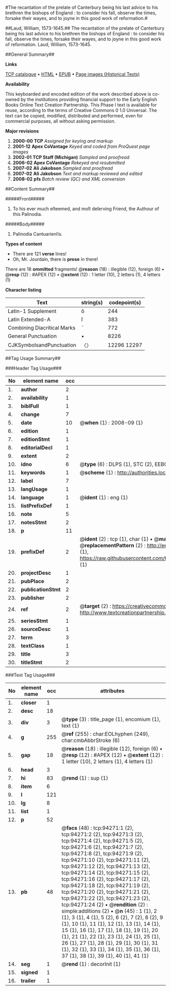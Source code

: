 #The recantation of the prelate of Canterbury being his last advice to his brethren the bishops of England : to consider his fall, observe the times, forsake their wayes, and to joyne in this good work of reformation.#

##Laud, William, 1573-1645.##
The recantation of the prelate of Canterbury being his last advice to his brethren the bishops of England : to consider his fall, observe the times, forsake their wayes, and to joyne in this good work of reformation.
Laud, William, 1573-1645.

##General Summary##

**Links**

[TCP catalogue](http://www.ota.ox.ac.uk/tcp/)  • 
[HTML](http://tei.it.ox.ac.uk/tcp/Texts-HTML/free/A58/A58293.html)  • 
[EPUB](http://tei.it.ox.ac.uk/tcp/Texts-EPUB/free/A58/A58293.epub) • 
[Page images (Historical Texts)](https://data.historicaltexts.jisc.ac.uk/view?pubId=eebo-12827203e&pageId=eebo-12827203e-94271-1)

**Availability**

This keyboarded and encoded edition of the
	       work described above is co-owned by the institutions
	       providing financial support to the Early English Books
	       Online Text Creation Partnership. This Phase I text is
	       available for reuse, according to the terms of Creative
	       Commons 0 1.0 Universal. The text can be copied,
	       modified, distributed and performed, even for
	       commercial purposes, all without asking permission.

**Major revisions**

1. __2000-00__ __TCP__ *Assigned for keying and markup*
1. __2001-12__ __Apex CoVantage__ *Keyed and coded from ProQuest page images*
1. __2002-01__ __TCP Staff (Michigan)__ *Sampled and proofread*
1. __2006-02__ __Apex CoVantage__ *Rekeyed and resubmitted*
1. __2007-02__ __Ali Jakobson__ *Sampled and proofread*
1. __2007-02__ __Ali Jakobson__ *Text and markup reviewed and edited*
1. __2008-02__ __pfs__ *Batch review (QC) and XML conversion*

##Content Summary##

#####Front#####

1. To his ever much eſteemed, and moſt deſerving Friend, the Authour of this Palinodia.

#####Body#####

1. Palinodia Cantuarienſis.

**Types of content**

  * There are 121 **verse** lines!
  * Oh, Mr. Jourdain, there is **prose** in there!

There are 18 **ommitted** fragments! 
 @__reason__ (18) : illegible (12), foreign (6)  •  @__resp__ (12) : #APEX (12)  •  @__extent__ (12) : 1 letter (10), 2 letters (1), 4 letters (1)

**Character listing**


|Text|string(s)|codepoint(s)|
|---|---|---|
|Latin-1 Supplement|ô|244|
|Latin Extended-A|ſ|383|
|Combining             Diacritical Marks|̄|772|
|General Punctuation|•|8226|
|CJKSymbolsandPunctuation|〈〉|12296 12297|

##Tag Usage Summary##

###Header Tag Usage###

|No|element name|occ|attributes|
|---|---|---|---|
|1.|__author__|2||
|2.|__availability__|1||
|3.|__biblFull__|1||
|4.|__change__|7||
|5.|__date__|10| @__when__ (1) : 2008-09 (1)|
|6.|__edition__|1||
|7.|__editionStmt__|1||
|8.|__editorialDecl__|1||
|9.|__extent__|2||
|10.|__idno__|6| @__type__ (6) : DLPS (1), STC (2), EEBO-CITATION (1), OCLC (1), VID (1)|
|11.|__keywords__|1| @__scheme__ (1) : http://authorities.loc.gov/ (1)|
|12.|__label__|7||
|13.|__langUsage__|1||
|14.|__language__|1| @__ident__ (1) : eng (1)|
|15.|__listPrefixDef__|1||
|16.|__note__|5||
|17.|__notesStmt__|2||
|18.|__p__|11||
|19.|__prefixDef__|2| @__ident__ (2) : tcp (1), char (1)  •  @__matchPattern__ (2) : ([0-9\-]+):([0-9IVX]+) (1), (.+) (1)  •  @__replacementPattern__ (2) : http://eebo.chadwyck.com/downloadtiff?vid=$1&page=$2 (1), https://raw.githubusercontent.com/textcreationpartnership/Texts/master/tcpchars.xml#$1 (1)|
|20.|__projectDesc__|1||
|21.|__pubPlace__|2||
|22.|__publicationStmt__|2||
|23.|__publisher__|2||
|24.|__ref__|2| @__target__ (2) : https://creativecommons.org/publicdomain/zero/1.0/ (1), http://www.textcreationpartnership.org/docs/. (1)|
|25.|__seriesStmt__|1||
|26.|__sourceDesc__|1||
|27.|__term__|3||
|28.|__textClass__|1||
|29.|__title__|3||
|30.|__titleStmt__|2||


###Text Tag Usage###

|No|element name|occ|attributes|
|---|---|---|---|
|1.|__closer__|1||
|2.|__desc__|18||
|3.|__div__|3| @__type__ (3) : title_page (1), encomium (1), text (1)|
|4.|__g__|255| @__ref__ (255) : char:EOLhyphen (249), char:cmbAbbrStroke (6)|
|5.|__gap__|18| @__reason__ (18) : illegible (12), foreign (6)  •  @__resp__ (12) : #APEX (12)  •  @__extent__ (12) : 1 letter (10), 2 letters (1), 4 letters (1)|
|6.|__head__|3||
|7.|__hi__|83| @__rend__ (1) : sup (1)|
|8.|__item__|6||
|9.|__l__|121||
|10.|__lg__|8||
|11.|__list__|1||
|12.|__p__|52||
|13.|__pb__|48| @__facs__ (48) : tcp:94271:1 (2), tcp:94271:2 (2), tcp:94271:3 (2), tcp:94271:4 (2), tcp:94271:5 (2), tcp:94271:6 (2), tcp:94271:7 (2), tcp:94271:8 (2), tcp:94271:9 (2), tcp:94271:10 (2), tcp:94271:11 (2), tcp:94271:12 (2), tcp:94271:13 (2), tcp:94271:14 (2), tcp:94271:15 (2), tcp:94271:16 (2), tcp:94271:17 (2), tcp:94271:18 (2), tcp:94271:19 (2), tcp:94271:20 (2), tcp:94271:21 (2), tcp:94271:22 (2), tcp:94271:23 (2), tcp:94271:24 (2)  •  @__rendition__ (2) : simple:additions (2)  •  @__n__ (45) : 1 (1), 2 (1), 3 (1), 4 (1), 5 (2), 6 (2), 7 (2), 8 (2), 9 (1), 10 (1), 11 (1), 12 (1), 13 (1), 14 (1), 15 (1), 16 (1), 17 (1), 18 (1), 19 (1), 20 (1), 21 (1), 22 (1), 23 (1), 24 (1), 25 (1), 26 (1), 27 (1), 28 (1), 29 (1), 30 (1), 31 (1), 32 (1), 33 (1), 34 (1), 35 (1), 36 (1), 37 (1), 38 (1), 39 (1), 40 (1), 41 (1)|
|14.|__seg__|1| @__rend__ (1) : decorInit (1)|
|15.|__signed__|1||
|16.|__trailer__|1||
